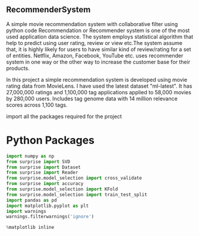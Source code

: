 ## RecommenderSystem
A simple movie recommendation system with collaborative filter using python code
Recommendation or Recommender system is one of the most used application data science. The system employs statistical algorithm that help to predict using user rating, review or view etc.The system assume that, it is highly likely for users to have similar kind of review/rating for a set of entities. Netflix, Amazon, Facebook, YouTube etc. uses recommender system in one way or the other way to increase the customer base for their products.

In this project a simple recommendation system is developed using movie rating data from MovieLens. I have used the latest dataset "ml-latest". It has 27,000,000 ratings and 1,100,000 tag applications applied to 58,000 movies by 280,000 users. Includes tag genome data with 14 million relevance scores across 1,100 tags. 

import all the packages required for the project

# Python Packages
```python
import numpy as np
from surprise import SVD
from surprise import Dataset
from surprise import Reader
from surprise.model_selection import cross_validate
from surprise import accuracy
from surprise.model_selection import KFold
from surprise.model_selection import train_test_split
import pandas as pd
import matplotlib.pyplot as plt
import warnings
warnings.filterwarnings('ignore')

%matplotlib inline
```
